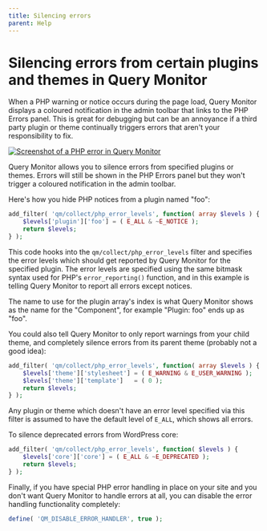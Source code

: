 ```yaml
---
title: Silencing errors
parent: Help
---
```


# Silencing errors from certain plugins and themes in Query Monitor

When a PHP warning or notice occurs during the page load, Query Monitor displays a coloured notification in the admin toolbar that links to the PHP Errors panel. This is great for debugging but can be an annoyance if a third party plugin or theme continually triggers errors that aren't your responsibility to fix.

[![Screenshot of a PHP error in Query Monitor](/assets/php-errors.png)](/assets/php-errors.png)

Query Monitor allows you to silence errors from specified plugins or themes. Errors will still be shown in the PHP Errors panel but they won't trigger a coloured notification in the admin toolbar.

Here's how you hide PHP notices from a plugin named "foo":

```php
add_filter( 'qm/collect/php_error_levels', function( array $levels ) {
	$levels['plugin']['foo'] = ( E_ALL & ~E_NOTICE );
	return $levels;
} );
```

This code hooks into the `qm/collect/php_error_levels` filter and specifies the error levels which should get reported by Query Monitor for the specified plugin. The error levels are specified using the same bitmask syntax used for PHP's `error_reporting()` function, and in this example is telling Query Monitor to report all errors except notices.

The name to use for the plugin array's index is what Query Monitor shows as the name for the "Component", for example "Plugin: foo" ends up as "foo".

You could also tell Query Monitor to only report warnings from your child theme, and completely silence errors from its parent theme (probably not a good idea):

```php
add_filter( 'qm/collect/php_error_levels', function( array $levels ) {
	$levels['theme']['stylesheet'] = ( E_WARNING & E_USER_WARNING );
	$levels['theme']['template']   = ( 0 );
	return $levels;
} );
```

Any plugin or theme which doesn't have an error level specified via this filter is assumed to have the default level of `E_ALL`, which shows all errors.

To silence deprecated errors from WordPress core:

```php
add_filter( 'qm/collect/php_error_levels', function( $levels ) {
	$levels['core']['core'] = ( E_ALL & ~E_DEPRECATED );
	return $levels;
} );
```

Finally, if you have special PHP error handling in place on your site and you don't want Query Monitor to handle errors at all, you can disable the error handling functionality completely:

```php
define( 'QM_DISABLE_ERROR_HANDLER', true );
```

